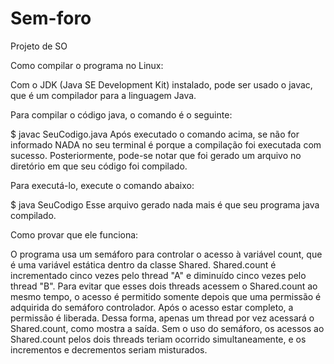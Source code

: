 # Sem-foro
Projeto de SO 

Como compilar o programa no Linux:

Com o JDK (Java SE Development Kit) instalado, pode ser usado o javac, que é um compilador para a linguagem Java.

Para compilar o código java, o comando é o seguinte:

$ javac SeuCodigo.java 
Após executado o comando acima, se não for informado NADA no seu terminal é porque a compilação foi executada com sucesso. Posteriormente, pode-se notar que foi gerado um arquivo no diretório em que seu código foi compilado.

Para executá-lo, execute o comando abaixo:

$ java SeuCodigo
Esse arquivo gerado nada mais é que seu programa java compilado.

Como provar que ele funciona: 

O programa usa um semáforo para controlar o acesso à variável count, que é uma variável estática dentro da classe Shared. Shared.count é incrementado cinco vezes pelo thread "A" e diminuído cinco vezes pelo thread "B".
Para evitar que esses dois threads acessem o Shared.count ao mesmo tempo, o acesso é permitido somente depois que uma permissão é adquirida do semáforo controlador. Após o acesso estar completo, a permissão é liberada. Dessa forma, apenas um thread por vez acessará o Shared.count, como mostra a saída.
Sem o uso do semáforo, os acessos ao Shared.count pelos dois threads teriam ocorrido simultaneamente, e os incrementos e decrementos seriam misturados. 
